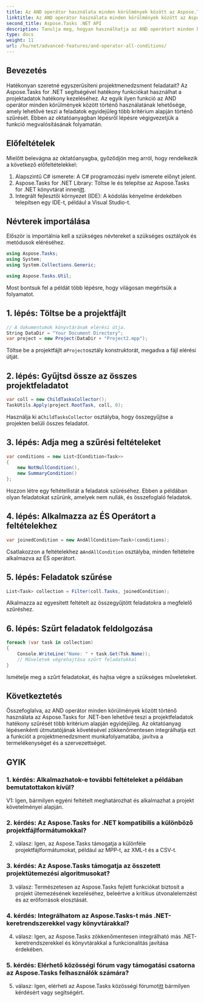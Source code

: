 ```yaml
---
title: Az AND operátor használata minden körülmények között az Aspose.Tasks segítségével
linktitle: Az AND operátor használata minden körülmények között az Aspose.Tasks segítségével
second_title: Aspose.Tasks .NET API
description: Tanulja meg, hogyan használhatja az AND operátort minden körülmények között az Aspose.Tasks for .NET segítségével a projektfeladatok hatékony szűrésére.
type: docs
weight: 11
url: /hu/net/advanced-features/and-operator-all-conditions/
---
```

## Bevezetés

Hatékonyan szeretné egyszerűsíteni projektmenedzsment feladatait? Az Aspose.Tasks for .NET segítségével hatékony funkciókat használhat a projektadatok hatékony kezeléséhez. Az egyik ilyen funkció az AND operátor minden körülmények között történő használatának lehetősége, amely lehetővé teszi a feladatok egyidejűleg több kritérium alapján történő szűrését. Ebben az oktatóanyagban lépésről lépésre végigvezetjük a funkció megvalósításának folyamatán.

## Előfeltételek

Mielőtt belevágna az oktatóanyagba, győződjön meg arról, hogy rendelkezik a következő előfeltételekkel:

1. Alapszintű C# ismerete: A C# programozási nyelv ismerete előnyt jelent.
2.  Aspose.Tasks for .NET Library: Töltse le és telepítse az Aspose.Tasks for .NET könyvtárat innen[itt](https://releases.aspose.com/tasks/net/).
3. Integrált fejlesztői környezet (IDE): A kódolás kényelme érdekében telepítsen egy IDE-t, például a Visual Studio-t.

## Névterek importálása

Először is importálnia kell a szükséges névtereket a szükséges osztályok és metódusok eléréséhez.

```csharp
using Aspose.Tasks;
using System;
using System.Collections.Generic;

using Aspose.Tasks.Util;

```

Most bontsuk fel a példát több lépésre, hogy világosan megértsük a folyamatot.

## 1. lépés: Töltse be a projektfájlt

```csharp
// A dokumentumok könyvtárának elérési útja.
String DataDir = "Your Document Directory";
var project = new Project(DataDir + "Project2.mpp");
```

 Töltse be a projektfájlt a`Project`osztály konstruktorát, megadva a fájl elérési útját.

## 2. lépés: Gyűjtsd össze az összes projektfeladatot

```csharp
var coll = new ChildTasksCollector();
TaskUtils.Apply(project.RootTask, coll, 0);
```

 Használja ki a`ChildTasksCollector` osztályba, hogy összegyűjtse a projekten belüli összes feladatot.

## 3. lépés: Adja meg a szűrési feltételeket

```csharp
var conditions = new List<ICondition<Task>>
{
    new NotNullCondition(),
    new SummaryCondition()
};
```

Hozzon létre egy feltétellistát a feladatok szűréséhez. Ebben a példában olyan feladatokat szűrünk, amelyek nem nullák, és összefoglaló feladatok.

## 4. lépés: Alkalmazza az ÉS Operátort a feltételekhez

```csharp
var joinedCondition = new AndAllCondition<Task>(conditions);
```

 Csatlakozzon a feltételekhez a`AndAllCondition` osztályba, minden feltételre alkalmazva az ÉS operátort.

## 5. lépés: Feladatok szűrése

```csharp
List<Task> collection = Filter(coll.Tasks, joinedCondition);
```

Alkalmazza az egyesített feltételt az összegyűjtött feladatokra a megfelelő szűréshez.

## 6. lépés: Szűrt feladatok feldolgozása

```csharp
foreach (var task in collection)
{
    Console.WriteLine("Name: " + task.Get(Tsk.Name));
    // Műveletek végrehajtása szűrt feladatokkal
}
```

Ismételje meg a szűrt feladatokat, és hajtsa végre a szükséges műveleteket.

## Következtetés

Összefoglalva, az AND operátor minden körülmények között történő használata az Aspose.Tasks for .NET-ben lehetővé teszi a projektfeladatok hatékony szűrését több kritérium alapján egyidejűleg. Az oktatóanyag lépésenkénti útmutatójának követésével zökkenőmentesen integrálhatja ezt a funkciót a projektmenedzsment munkafolyamatába, javítva a termelékenységet és a szervezettséget.

## GYIK

### 1. kérdés: Alkalmazhatok-e további feltételeket a példában bemutatottakon kívül?

V1: Igen, bármilyen egyéni feltételt meghatározhat és alkalmazhat a projekt követelményei alapján.

### 2. kérdés: Az Aspose.Tasks for .NET kompatibilis a különböző projektfájlformátumokkal?

2. válasz: Igen, az Aspose.Tasks támogatja a különféle projektfájlformátumokat, például az MPP-t, az XML-t és a CSV-t.

### 3. kérdés: Az Aspose.Tasks támogatja az összetett projektütemezési algoritmusokat?

3. válasz: Természetesen az Aspose.Tasks fejlett funkciókat biztosít a projekt ütemezésének kezeléséhez, beleértve a kritikus útvonalelemzést és az erőforrások elosztását.

### 4. kérdés: Integrálhatom az Aspose.Tasks-t más .NET-keretrendszerekkel vagy könyvtárakkal?

4. válasz: Igen, az Aspose.Tasks zökkenőmentesen integrálható más .NET-keretrendszerekkel és könyvtárakkal a funkcionalitás javítása érdekében.

### 5. kérdés: Elérhető közösségi fórum vagy támogatási csatorna az Aspose.Tasks felhasználók számára?

 5. válasz: Igen, elérheti az Aspose.Tasks közösségi fórumot[itt](https://forum.aspose.com/c/tasks/15) bármilyen kérdésért vagy segítségért.